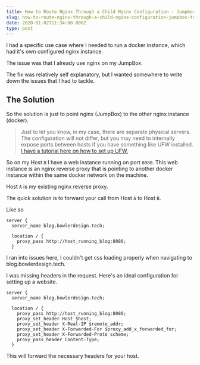 ```yaml
---
title: How to Route Nginx Through a Child Nginx Configuration - Jumpbox to Web Server Configuration
slug: how-to-route-nginx-through-a-child-nginx-configuration-jumpbox-to-web-server-configuration
date: 2020-01-02T11:34:00.000Z
type: post
---
```




I had a specific use case where I needed to run a docker instance, which had it's own configured nginx instance.

The issue was that I already use nginx on my JumpBox.

The fix was relatively self explanatory, but I wanted somewhere to write down the issues that I had to tackle.

## The Solution

So the solution is just to point nginx (JumpBox) to the other nginx instance (docker).

> Just to let you know, in my case, there are separate physical servers. The configuration will not differ, but you may need to internally expose ports between hosts if you have something like UFW installed. [I have a tutorial here on how to set up UFW.](https://blog.bowlerdesign.tech/2019/12/15/setting-up-ufw-on-ubuntu-server/)

So on my Host `B` I have a web instance running on port `8080`. This web instance is an nginx reverse proxy that is pointing to another docker instance within the same docker network on the machine.

Host `A` is my existing nginx reverse proxy.

The quick solution is to forward your call from Host `A` to Host `B`.

Like so

    server {
      server_name blog.bowlerdesign.tech;
    
      location / {
        proxy_pass http://host_running_blog:8080;
      }
    

I ran into issues here, I couldn't get css loading properly when navigating to blog.bowlerdesign.tech.

I was missing headers in the request. Here's an ideal configuration for setting up a website.

    server {
      server_name blog.bowlerdesign.tech;
    
      location / {
        proxy_pass http://host_running_blog:8080;
        proxy_set_header Host $host;
        proxy_set_header X-Real-IP $remote_addr;
        proxy_set_header X-Forwarded-For $proxy_add_x_forwarded_for;
        proxy_set_header X-Forwarded-Proto scheme;
        proxy_pass_header Content-Type;
      }
    
    

This will forward the necessary headers for your host.
